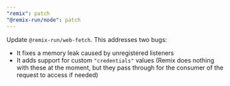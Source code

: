 ```yaml
---
"remix": patch
"@remix-run/node": patch
---
```


Update `@remix-run/web-fetch`. This addresses two bugs:
- It fixes a memory leak caused by unregistered listeners
- It adds support for custom `"credentials"` values (Remix does nothing with these at the moment, but they pass through for the consumer of the request to access if needed)
